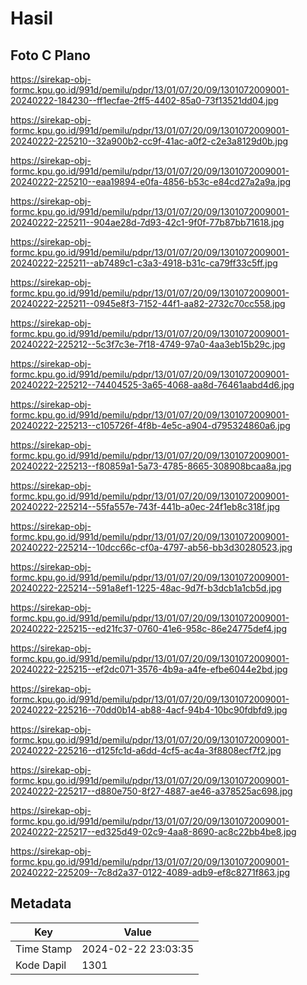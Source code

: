 # Hasil

## Foto C Plano

https://sirekap-obj-formc.kpu.go.id/991d/pemilu/pdpr/13/01/07/20/09/1301072009001-20240222-184230--ff1ecfae-2ff5-4402-85a0-73f13521dd04.jpg

https://sirekap-obj-formc.kpu.go.id/991d/pemilu/pdpr/13/01/07/20/09/1301072009001-20240222-225210--32a900b2-cc9f-41ac-a0f2-c2e3a8129d0b.jpg

https://sirekap-obj-formc.kpu.go.id/991d/pemilu/pdpr/13/01/07/20/09/1301072009001-20240222-225210--eaa19894-e0fa-4856-b53c-e84cd27a2a9a.jpg

https://sirekap-obj-formc.kpu.go.id/991d/pemilu/pdpr/13/01/07/20/09/1301072009001-20240222-225211--904ae28d-7d93-42c1-9f0f-77b87bb71618.jpg

https://sirekap-obj-formc.kpu.go.id/991d/pemilu/pdpr/13/01/07/20/09/1301072009001-20240222-225211--ab7489c1-c3a3-4918-b31c-ca79ff33c5ff.jpg

https://sirekap-obj-formc.kpu.go.id/991d/pemilu/pdpr/13/01/07/20/09/1301072009001-20240222-225211--0945e8f3-7152-44f1-aa82-2732c70cc558.jpg

https://sirekap-obj-formc.kpu.go.id/991d/pemilu/pdpr/13/01/07/20/09/1301072009001-20240222-225212--5c3f7c3e-7f18-4749-97a0-4aa3eb15b29c.jpg

https://sirekap-obj-formc.kpu.go.id/991d/pemilu/pdpr/13/01/07/20/09/1301072009001-20240222-225212--74404525-3a65-4068-aa8d-76461aabd4d6.jpg

https://sirekap-obj-formc.kpu.go.id/991d/pemilu/pdpr/13/01/07/20/09/1301072009001-20240222-225213--c105726f-4f8b-4e5c-a904-d795324860a6.jpg

https://sirekap-obj-formc.kpu.go.id/991d/pemilu/pdpr/13/01/07/20/09/1301072009001-20240222-225213--f80859a1-5a73-4785-8665-308908bcaa8a.jpg

https://sirekap-obj-formc.kpu.go.id/991d/pemilu/pdpr/13/01/07/20/09/1301072009001-20240222-225214--55fa557e-743f-441b-a0ec-24f1eb8c318f.jpg

https://sirekap-obj-formc.kpu.go.id/991d/pemilu/pdpr/13/01/07/20/09/1301072009001-20240222-225214--10dcc66c-cf0a-4797-ab56-bb3d30280523.jpg

https://sirekap-obj-formc.kpu.go.id/991d/pemilu/pdpr/13/01/07/20/09/1301072009001-20240222-225214--591a8ef1-1225-48ac-9d7f-b3dcb1a1cb5d.jpg

https://sirekap-obj-formc.kpu.go.id/991d/pemilu/pdpr/13/01/07/20/09/1301072009001-20240222-225215--ed21fc37-0760-41e6-958c-86e24775def4.jpg

https://sirekap-obj-formc.kpu.go.id/991d/pemilu/pdpr/13/01/07/20/09/1301072009001-20240222-225215--ef2dc071-3576-4b9a-a4fe-efbe6044e2bd.jpg

https://sirekap-obj-formc.kpu.go.id/991d/pemilu/pdpr/13/01/07/20/09/1301072009001-20240222-225216--70dd0b14-ab88-4acf-94b4-10bc90fdbfd9.jpg

https://sirekap-obj-formc.kpu.go.id/991d/pemilu/pdpr/13/01/07/20/09/1301072009001-20240222-225216--d125fc1d-a6dd-4cf5-ac4a-3f8808ecf7f2.jpg

https://sirekap-obj-formc.kpu.go.id/991d/pemilu/pdpr/13/01/07/20/09/1301072009001-20240222-225217--d880e750-8f27-4887-ae46-a378525ac698.jpg

https://sirekap-obj-formc.kpu.go.id/991d/pemilu/pdpr/13/01/07/20/09/1301072009001-20240222-225217--ed325d49-02c9-4aa8-8690-ac8c22bb4be8.jpg

https://sirekap-obj-formc.kpu.go.id/991d/pemilu/pdpr/13/01/07/20/09/1301072009001-20240222-225209--7c8d2a37-0122-4089-adb9-ef8c8271f863.jpg


## Metadata

| Key        | Value               |
| ---------- | ------------------- |
| Time Stamp | 2024-02-22 23:03:35 |
| Kode Dapil | 1301                |



